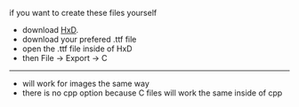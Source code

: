 if you want to create these files yourself 

- download [HxD](https://mh-nexus.de/en/hxd/).
- download your prefered .ttf file 
- open the .ttf file inside of HxD
- then File -> Export -> C
___________________________________
- will work for images the same way 
- there is no cpp option because C files will work the same inside of cpp 
